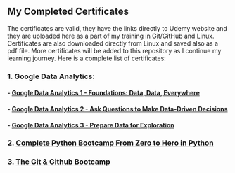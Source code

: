## My Completed Certificates

The certificates are valid, they have the links directly to Udemy website and they are uploaded here as a part of my training in Git/GitHub and Linux. Certificates are also downloaded directly from Linux and saved also as a pdf file. More certificates will be added to this repository as I continue my learning journey. 
Here is a complete list of certificates:

### 1. Google Data Analytics:
#### - [Google Data Analytics 1 - Foundations: Data, Data, Everywhere](https://coursera.org/share/e337f014e7bebad5a8fa7f9e22fc57d9)
#### - [Google Data Analytics 2 - Ask Questions to Make Data-Driven Decisions](https://coursera.org/share/680afff5c80a0a61e9ee81b1225844aa)
#### - [Google Data Analytics 3 - Prepare Data for Exploration](https://coursera.org/share/36e2d5b4253f9b9d68b0dad3e34737f0)

### 2. [Complete Python Bootcamp From Zero to Hero in Python](http://ude.my/UC-572adedd-3fe4-4906-b603-215fb4969800)

### 3. [The Git & Github Bootcamp](http://ude.my/UC-a5207a99-8ce8-49f3-9329-2edd9ca18240)

